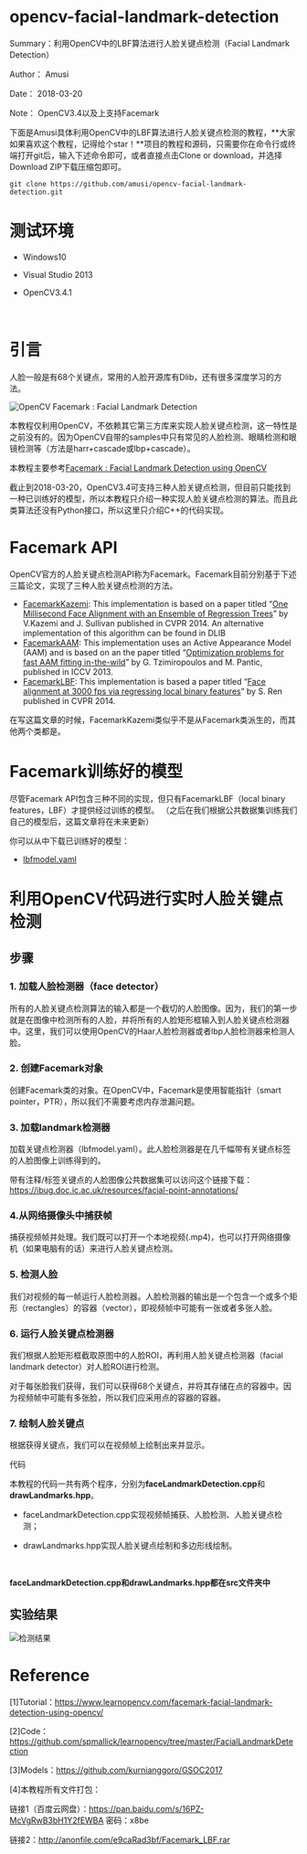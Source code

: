 # opencv-facial-landmark-detection
Summary：利用OpenCV中的LBF算法进行人脸关键点检测（Facial Landmark Detection）

Author：     Amusi

Date：         2018-03-20

Note：         OpenCV3.4以及上支持Facemark



下面是Amusi具体利用OpenCV中的LBF算法进行人脸关键点检测的教程，**大家如果喜欢这个教程，记得给个star！**项目的教程和源码，只需要你在命令行或终端打开git后，输入下述命令即可，或者直接点击Clone or download，并选择Download ZIP下载压缩包即可。

`git clone https://github.com/amusi/opencv-facial-landmark-detection.git`



# 测试环境

- Windows10

- Visual Studio 2013

- OpenCV3.4.1

  ​



# 引言

人脸一般是有68个关键点，常用的人脸开源库有Dlib，还有很多深度学习的方法。

![OpenCV Facemark : Facial Landmark Detection](http://www.learnopencv.com/wp-content/uploads/2018/03/OpenCV-Facemark.jpg)

本教程仅利用OpenCV，不依赖其它第三方库来实现人脸关键点检测，这一特性是之前没有的。因为OpenCV自带的samples中只有常见的人脸检测、眼睛检测和眼镜检测等（方法是harr+cascade或lbp+cascade）。

本教程主要参考[Facemark : Facial Landmark Detection using OpenCV](https://www.learnopencv.com/facemark-facial-landmark-detection-using-opencv/)



截止到2018-03-20，OpenCV3.4可支持三种人脸关键点检测，但目前只能找到一种已训练好的模型，所以本教程只介绍一种实现人脸关键点检测的算法。而且此类算法还没有Python接口，所以这里只介绍C++的代码实现。



# Facemark API

OpenCV官方的人脸关键点检测API称为Facemark。Facemark目前分别基于下述三篇论文，实现了三种人脸关键点检测的方法。

- [FacemarkKazemi](https://docs.opencv.org/trunk/dc/de0/classcv_1_1face_1_1FacemarkKazemi.html): This implementation is based on a paper titled “[One Millisecond Face Alignment with an Ensemble of Regression Trees](http://www.csc.kth.se/~vahidk/face_ert.html)” by V.Kazemi and J. Sullivan published in CVPR 2014. An alternative implementation of this algorithm can be found in DLIB
- [FacemarkAAM](https://docs.opencv.org/trunk/d5/d7b/classcv_1_1face_1_1FacemarkAAM.html): This implementation uses an Active Appearance Model (AAM) and is based on an the paper titled “[Optimization problems for fast AAM fitting in-the-wild](https://ibug.doc.ic.ac.uk/media/uploads/documents/tzimiro_pantic_iccv2013.pdf)” by G. Tzimiropoulos and M. Pantic, published in ICCV 2013.
- [FacemarkLBF](https://docs.opencv.org/trunk/dc/d63/classcv_1_1face_1_1FacemarkLBF.html): This implementation is based a paper titled “[Face alignment at 3000 fps via regressing local binary features](http://www.jiansun.org/papers/CVPR14_FaceAlignment.pdf)” by S. Ren published in CVPR 2014.

在写这篇文章的时候，FacemarkKazemi类似乎不是从Facemark类派生的，而其他两个类都是。



# Facemark训练好的模型

尽管Facemark API包含三种不同的实现，但只有FacemarkLBF（local binary features，LBF）才提供经过训练的模型。 （之后在我们根据公共数据集训练我们自己的模型后，这篇文章将在未来更新）

你可以从中下载已训练好的模型：

- [lbfmodel.yaml](https://github.com/kurnianggoro/GSOC2017/blob/master/data/lbfmodel.yaml)



# 利用OpenCV代码进行实时人脸关键点检测

## 步骤

### 1. 加载人脸检测器（face detector）

所有的人脸关键点检测算法的输入都是一个截切的人脸图像。因为，我们的第一步就是在图像中检测所有的人脸，并将所有的人脸矩形框输入到人脸关键点检测器中。这里，我们可以使用OpenCV的Haar人脸检测器或者lbp人脸检测器来检测人脸。

### 2. 创建Facemark对象

创建Facemark类的对象。在OpenCV中，Facemark是使用智能指针（smart pointer，PTR），所以我们不需要考虑内存泄漏问题。

### 3. 加载landmark检测器

加载关键点检测器（lbfmodel.yaml）。此人脸检测器是在几千幅带有关键点标签的人脸图像上训练得到的。

带有注释/标签关键点的人脸图像公共数据集可以访问这个链接下载：<https://ibug.doc.ic.ac.uk/resources/facial-point-annotations/>

### 4.从网络摄像头中捕获帧

捕获视频帧并处理。我们既可以打开一个本地视频(.mp4)，也可以打开网络摄像机（如果电脑有的话）来进行人脸关键点检测。

### 5. 检测人脸

我们对视频的每一帧运行人脸检测器。人脸检测器的输出是一个包含一个或多个矩形（rectangles）的容器（vector），即视频帧中可能有一张或者多张人脸。

### 6. 运行人脸关键点检测器

我们根据人脸矩形框截取原图中的人脸ROI，再利用人脸关键点检测器（facial landmark detector）对人脸ROI进行检测。

对于每张脸我们获得，我们可以获得68个关键点，并将其存储在点的容器中。因为视频帧中可能有多张脸，所以我们应采用点的容器的容器。

### 7. 绘制人脸关键点

根据获得关键点，我们可以在视频帧上绘制出来并显示。

代码

本教程的代码一共有两个程序，分别为**faceLandmarkDetection.cpp**和**drawLandmarks.hpp**。

- faceLandmarkDetection.cpp实现视频帧捕获、人脸检测、人脸关键点检测；

- drawLandmarks.hpp实现人脸关键点绘制和多边形线绘制。

  ​

**faceLandmarkDetection.cpp和drawLandmarks.hpp都在src文件夹中**



## 实验结果

![检测结果](https://note.youdao.com/yws/public/resource/b5334a177843104c56a91e9ee2a81451/xmlnote/WEBRESOURCE28d3a06b0c49897c89bba8de641eeabe/33724)



# Reference

[1]Tutorial：<https://www.learnopencv.com/facemark-facial-landmark-detection-using-opencv/>

[2]Code：<https://github.com/spmallick/learnopencv/tree/master/FacialLandmarkDetection>

[3]Models：<https://github.com/kurnianggoro/GSOC2017>

[4]本教程所有文件打包：

链接1（百度云网盘）：https://pan.baidu.com/s/16PZ-McVgRwB3bH1Y2fEWBA  密码：x8be

链接2：<http://anonfile.com/e9caRad3bf/Facemark_LBF.rar>